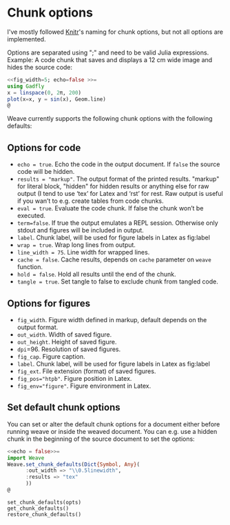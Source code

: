 
<a id='Chunk-options-1'></a>

# Chunk options


I've mostly followed [Knitr](http://yihui.name/knitr/options)'s naming for chunk options, but not all options are implemented.


Options are separated using ";" and need to be valid Julia expressions. Example: A code chunk that saves and displays a 12 cm wide image and hides the source code:


```julia
<<fig_width=5; echo=false >>=
using Gadfly
x = linspace(0, 2π, 200)
plot(x=x, y = sin(x), Geom.line)
@
```


Weave currently supports the following chunk options with the following defaults:


<a id='Options-for-code-1'></a>

## Options for code


  * `echo = true`. Echo the code in the output document. If `false` the source code will be hidden.
  * `results = "markup"`. The output format of the printed results. "markup" for literal block, "hidden" for hidden results or anything else for raw output (I tend to use ‘tex’ for Latex and ‘rst’ for rest. Raw output is useful if you wan’t to e.g. create tables from code chunks.
  * `eval = true`. Evaluate the code chunk. If false the chunk won’t be executed.
  * `term=false`. If true the output emulates a REPL session. Otherwise only stdout and figures will be included in output.
  * `label`. Chunk label, will be used for figure labels in Latex as fig:label
  * `wrap = true`. Wrap long lines from output.
  * `line_width = 75`. Line width for wrapped lines.
  * `cache = false`. Cache results, depends on `cache` parameter on `weave` function.
  * `hold = false`. Hold all results until the end of the chunk.
  * `tangle = true`. Set tangle to false to exclude chunk from tangled code.


<a id='Options-for-figures-1'></a>

## Options for figures


  * `fig_width`. Figure width defined in markup, default depends on the output format.
  * `out_width`. Width of saved figure.
  * `out_height`. Height of saved figure.
  * `dpi`=96. Resolution of saved figures.
  * `fig_cap`. Figure caption.
  * `label`. Chunk label, will be used for figure labels in Latex as fig:label
  * `fig_ext`. File extension (format) of saved figures.
  * `fig_pos="htpb"`. Figure position in Latex.
  * `fig_env="figure"`. Figure environment in Latex.


<a id='Set-default-chunk-options-1'></a>

## Set default chunk options


You can set or alter the default chunk options for a document either before running weave or inside the weaved document. You can e.g. use a hidden chunk in the beginning of the source document to set the options:


```julia
<<echo = false>>=
import Weave
Weave.set_chunk_defaults(Dict{Symbol, Any}(
      :out_width => "\\0.5linewidth",
      :results => "tex"
      ))
@
```


```
set_chunk_defaults(opts)
get_chunk_defaults()
restore_chunk_defaults()
```

